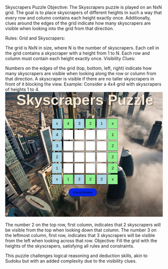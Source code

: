 Skyscrapers Puzzle
Objective:
The Skyscrapers puzzle is played on an NxN grid. The goal is to place skyscrapers of different heights in such a way that every row and column contains each height exactly once. Additionally, clues around the edges of the grid indicate how many skyscrapers are visible when looking into the grid from that direction.

Rules:
Grid and Skyscrapers:

The grid is NxN in size, where N is the number of skyscrapers.
Each cell in the grid contains a skyscraper with a height from 1 to N.
Each row and column must contain each height exactly once.
Visibility Clues:

Numbers on the edges of the grid (top, bottom, left, right) indicate how many skyscrapers are visible when looking along the row or column from that direction.
A skyscraper is visible if there are no taller skyscrapers in front of it blocking the view.
Example:
Consider a 4x4 grid with skyscrapers of heights 1 to 4.
[![Изображение](https://github.com/VictoriaPashkouskaya/VictoriaPashkouskaya/blob/main/Imagen%20pegada.png)](https://github.com/VictoriaPashkouskaya/VictoriaPashkouskaya/blob/main/Imagen%20pegada.png)


The number 2 on the top row, first column, indicates that 2 skyscrapers will be visible from the top when looking down that column.
The number 3 on the leftmost column, first row, indicates that 3 skyscrapers will be visible from the left when looking across that row.
Objective:
Fill the grid with the heights of the skyscrapers, satisfying all rules and constraints.

This puzzle challenges logical reasoning and deduction skills, akin to Sudoku but with an added complexity due to the visibility clues.





